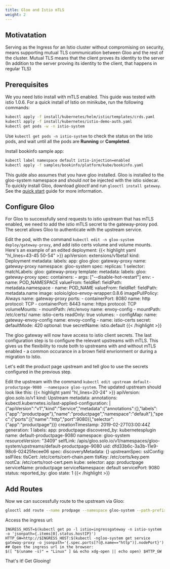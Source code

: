 ```yaml
---
title: Gloo and Istio mTLS
weight: 2
---
```


## Motivatation

Serving as the Ingress for an Istio cluster without compromising on security, means supporting 
mutual TLS communication between Gloo and the rest of the cluster. Mutual TLS means that the client 
proves its identity to the server (In addition to the server proving its identity to the client, that happens in regular TLS)

## Prerequisites
We you need Istio install with mTLS enabled. This guide was tested with istio 1.0.6.
For a quick install of Istio on minikube, run the following commands:
```bash
kubectl apply -f install/kubernetes/helm/istio/templates/crds.yaml
kubectl apply -f install/kubernetes/istio-demo-auth.yaml
kubectl get pods -w -n istio-system
```

Use `kubectl get pods -n istio-system` to check the status on the istio pods, and wait until all the 
pods are **Running** or **Completed**.

Install bookinfo sample app:
```bash
kubectl label namespace default istio-injection=enabled
kubectl apply -f samples/bookinfo/platform/kube/bookinfo.yaml
```

This guide also assumes that you have gloo installed. Gloo is installed to the gloo-system namespace
and should *not* be injected with the istio sidecar.
To quickly install Gloo, download *glooctl* and run `glooctl install gateway`. See the 
[quick start](/installation/quick_start/) guide for more information.

## Configure Gloo
For Gloo to successfully send requests to istio upstream that has mTLS enabled, we need to add
the istio mTLS secret to the gateway-proxy pod. The secret allows Gloo to authenticate with the 
upstream service.

Edit the pod, with the command `kubectl edit -n gloo-system deploy/gateway-proxy`, 
and add istio certs volume and volume mounts. Here's an example of an edited deployment:
{{< highlight yaml "hl_lines=43-45 50-54" >}}
apiVersion: extensions/v1beta1
kind: Deployment
metadata:
  labels:
    app: gloo
    gloo: gateway-proxy
  name: gateway-proxy
  namespace: gloo-system
spec:
  replicas: 1
  selector:
    matchLabels:
      gloo: gateway-proxy
  template:
    metadata:
      labels:
        gloo: gateway-proxy
    spec:
      containers:
      - args: ["--disable-hot-restart"]
        env:
        - name: POD_NAMESPACE
          valueFrom:
            fieldRef:
              fieldPath: metadata.namespace
        - name: POD_NAME
          valueFrom:
            fieldRef:
              fieldPath: metadata.name
        image: soloio/gloo-envoy-wrapper:0.8.6
        imagePullPolicy: Always
        name: gateway-proxy
        ports:
        - containerPort: 8080
          name: http
          protocol: TCP
        - containerPort: 8443
          name: https
          protocol: TCP
        volumeMounts:
        - mountPath: /etc/envoy
          name: envoy-config
        - mountPath: /etc/certs/
          name: istio-certs
          readOnly: true
      volumes:
      - configMap:
          name: gateway-envoy-config
        name: envoy-config
      - name: istio-certs
        secret:
          defaultMode: 420
          optional: true
          secretName: istio.default
{{< /highlight >}}

The gloo gateway will now have access to istio client secrets. The last configuration step is to 
configure the relevant upstreams with mTLS. This gives us the flexibility to route both to upstreams
with and without mTLS enabled - a common occurance in a brown field envrionment or during a migration to Istio.

Let's edit the product page upstream and tell gloo to use the secrets configured in the 
previous step.

Edit the upstream with the command `kubectl edit upstream default-productpage-9080 --namespace gloo-system`. The updated upstream should look like this:
{{< highlight yaml "hl_lines=20-24" >}}
apiVersion: gloo.solo.io/v1
kind: Upstream
metadata:
  annotations:
    kubectl.kubernetes.io/last-applied-configuration: |
      {"apiVersion":"v1","kind":"Service","metadata":{"annotations":{},"labels":{"app":"productpage"},"name":"productpage","namespace":"default"},"spec":{"ports":[{"name":"http","port":9080}],"selector":{"app":"productpage"}}}
  creationTimestamp: 2019-02-27T03:00:44Z
  generation: 1
  labels:
    app: productpage
    discovered_by: kubernetesplugin
  name: default-productpage-9080
  namespace: gloo-system
  resourceVersion: "3409"
  selfLink: /apis/gloo.solo.io/v1/namespaces/gloo-system/upstreams/default-productpage-9080
  uid: dfd33b6c-3a3b-11e9-98c6-02425fecee06
spec:
  discoveryMetadata: {}
  upstreamSpec:
    sslConfig:
      sslFiles:
        tlsCert: /etc/certs/cert-chain.pem
        tlsKey: /etc/certs/key.pem
        rootCa: /etc/certs/root-cert.pem
    kube:
      selector:
        app: productpage
      serviceName: productpage
      serviceNamespace: default
      servicePort: 9080
status:
  reported_by: gloo
  state: 1
{{< /highlight >}}

## Add Routes

Now we can successfully route to the upstream via Gloo:

```bash
glooctl add route --name prodpage --namespace gloo-system --path-prefix / --dest-name default-productpage-9080 --dest-namespace gloo-system
```

Access the ingress url:
```
INGRESS_HOST=$(kubectl get po -l istio=ingressgateway -n istio-system -o 'jsonpath={.items[0].status.hostIP}')
HTTP_GW=http://$INGRESS_HOST:$(kubectl -ngloo-system get service gateway-proxy -o jsonpath='{.spec.ports[?(@.name=="http")].nodePort}') 
## Open the ingress url in the browser:
$([ "$(uname -s)" = "Linux" ] && echo xdg-open || echo open) $HTTP_GW
```

That's it! Get Glooing!